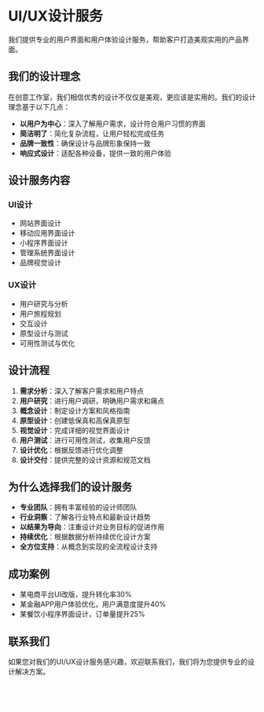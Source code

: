 # UI/UX设计服务

我们提供专业的用户界面和用户体验设计服务，帮助客户打造美观实用的产品界面。

## 我们的设计理念

在创意工作室，我们相信优秀的设计不仅仅是美观，更应该是实用的。我们的设计理念基于以下几点：

- **以用户为中心**：深入了解用户需求，设计符合用户习惯的界面
- **简洁明了**：简化复杂流程，让用户轻松完成任务
- **品牌一致性**：确保设计与品牌形象保持一致
- **响应式设计**：适配各种设备，提供一致的用户体验

## 设计服务内容

### UI设计

- 网站界面设计
- 移动应用界面设计
- 小程序界面设计
- 管理系统界面设计
- 品牌视觉设计

### UX设计

- 用户研究与分析
- 用户旅程规划
- 交互设计
- 原型设计与测试
- 可用性测试与优化

## 设计流程

1. **需求分析**：深入了解客户需求和用户特点
2. **用户研究**：进行用户调研，明确用户需求和痛点
3. **概念设计**：制定设计方案和风格指南
4. **原型设计**：创建低保真和高保真原型
5. **视觉设计**：完成详细的视觉界面设计
6. **用户测试**：进行可用性测试，收集用户反馈
7. **设计优化**：根据反馈进行优化调整
8. **设计交付**：提供完整的设计资源和规范文档

## 为什么选择我们的设计服务

- **专业团队**：拥有丰富经验的设计师团队
- **行业洞察**：了解各行业特点和最新设计趋势
- **以结果为导向**：注重设计对业务目标的促进作用
- **持续优化**：根据数据分析持续优化设计方案
- **全方位支持**：从概念到实现的全流程设计支持

## 成功案例

- 某电商平台UI改版，提升转化率30%
- 某金融APP用户体验优化，用户满意度提升40%
- 某餐饮小程序界面设计，订单量提升25%

## 联系我们

如果您对我们的UI/UX设计服务感兴趣，欢迎联系我们，我们将为您提供专业的设计解决方案。

<div class="contact-button">
  <a href="/contact/">立即咨询</a>
</div>

<style>
.contact-button {
  margin-top: 30px;
  text-align: center;
}

.contact-button a {
  display: inline-block;
  padding: 12px 24px;
  background-color: var(--vp-c-brand);
  color: white;
  text-decoration: none;
  border-radius: 4px;
  font-weight: 500;
  transition: background-color 0.3s;
}

.contact-button a:hover {
  background-color: var(--vp-c-brand-dark);
}
</style> 